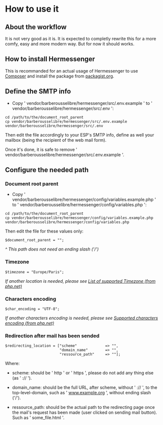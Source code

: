 # How to use it

## About the workflow

It is not very good as it is. It is expected to completly rewrite this for a more comfy, easy and more modern way. But for now it should works.

## How to install Hermessenger

This is recommanded for an actual usage of Hermessenger to use [Composer](https://getcomposer.org/) and install the package from [packagist.org](https://packagist.org/packages/barberousselibre/hermessenger).

## Define the SMTP info

- Copy ' vendor/barberousselibre/hermessenger/src/.env.example ' to ' vendor/barberousselibre/hermessenger/src/.env ':

```
cd /path/to/the/document_root_parent
cp vendor/barberousselibre/hermessenger/src/.env.example vendor/barberousselibre/hermessenger/src/.env
```

Then edit the file accordingly to your ESP's SMTP info, define as well your mailbox (being the recipient of the web mail form).

Once it's done, it is safe to remove ' vendor/barberousselibre/hermessenger/src/.env.example '.

## Configure the needed path

### Document root parent
- Copy ' vendor/barberousselibre/hermessenger/config/variables.example.php ' to ' vendor/barberousselibre/hermessenger/config/variables.php ':
```
cd /path/to/the/document_root_parent
cp vendor/barberousselibre/hermessenger/config/variables.example.php vendor/barberousselibre/hermessenger/config/variables.php
```

Then edit the file for these values only:
```
$document_root_parent = "";
``` 
*^ This path does not need an ending slash ('/')*

### Timezone
```
$timezone = "Europe/Paris";
```
*If another location is needed, please see [List of supported Timezone (from php.net)](https://www.php.net/manual/en/timezones.php)*

### Characters encoding
```
$char_encoding = "UTF-8";
```
*If another characters encoding is needed, please see [Supported characters encoding (from php.net)](https://www.php.net/manual/en/mbstring.supported-encodings.php)*

### Redirection after mail has been sended
```
$redirecting_location = ["scheme"             => "",
                         "domain_name"        => "",
                         "ressource_path"     => ""];
```

Where:
- scheme: should be ' http ' or ' https ', please do not add any thing else (as ' :// ').

- domain_name: should be the full URL, after scheme, without ' :// ', to the top-level-domain, such as ' www.example.org ', without ending slash ('/').

- ressource_path: should be the actual path to the redirecting page once the mail's request has been made (user clicked on sending mail button). Such as ' some_file.html '.
